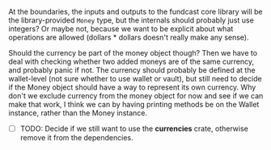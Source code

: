 At the boundaries, the inputs and outputs to the fundcast core library will be the library-provided `Money` type, but the internals should probably just use integers? Or maybe not, because we want to be explicit about what operations are allowed (dollars * dollars doesn't really make any sense).

Should the currency be part of the money object though? Then we have to deal with checking whether two added moneys are of the same currency, and probably panic if not. The currency should probably be defined at the wallet-level (not sure whether to use wallet or vault), but still need to decide if the Money object should have a way to represent its own currency. Why don't we exclude currency from the money object for now and see if we can make that work, I think we can by having printing methods be on the Wallet instance, rather than the Money instance.

- [ ] TODO: Decide if we still want to use the **currencies** crate, otherwise remove it from the dependencies.